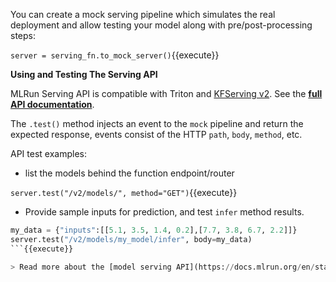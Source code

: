 You can create a mock serving pipeline which simulates the real deployment and allow testing your model 
along with pre/post-processing steps:

`server = serving_fn.to_mock_server()`{{execute}}

**Using and Testing The Serving API**

MLRun Serving API is compatible with Triton and [KFServing v2](https://github.com/kubeflow/kfserving/blob/master/docs/predict-api/v2/required_api.md).
See the [**full API documentation**](https://docs.mlrun.org/en/stable/serving/model-api.html).

The `.test()` method injects an event to the `mock` pipeline and return the expected response, 
events consist of the HTTP `path`, `body`, `method`, etc.
 
API test examples:

- list the models behind the function endpoint/router

`server.test("/v2/models/", method="GET")`{{execute}}

- Provide sample inputs for prediction, and test `infer` method results.

```python
my_data = {"inputs":[[5.1, 3.5, 1.4, 0.2],[7.7, 3.8, 6.7, 2.2]]}
server.test("/v2/models/my_model/infer", body=my_data)
```{{execute}}

> Read more about the [model serving API](https://docs.mlrun.org/en/stable/serving/model-api.html)
